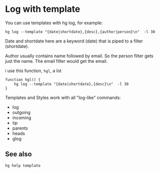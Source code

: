 # Log with template

You can use templates with hg log, for example:

    hg log --template "{date|shortdate},{desc},{author|person}\n"  -l 30

Date and shortdate here are a keyword (date) that is piped to a filter (shortdate).

Author usually contains name followed by email. So the person filter gets just the name. The email filter would get the email.

i use this function, `hgl`, a lot

    function hgl() {
        hg log --template "{date|shortdate},{desc}\n"  -l 30
    }

Templates and Styles work with all "log-like" commands:

 * log
 * outgoing
 * incoming
 * tip
 * parents
 * heads
 * glog



## See also

    hg help template